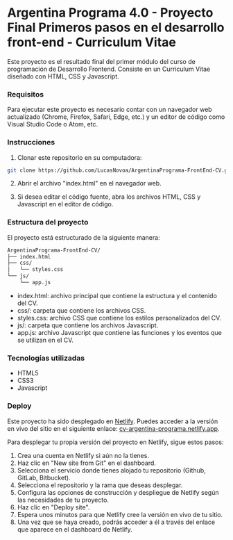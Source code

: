 # Argentina Programa 4.0 - Proyecto Final Primeros pasos en el desarrollo front-end - Curriculum Vitae

Este proyecto es el resultado final del primer módulo del curso de programación de Desarrollo Frontend. Consiste en un Curriculum Vitae diseñado con HTML, CSS y Javascript.

### Requisitos

Para ejecutar este proyecto es necesario contar con un navegador web actualizado (Chrome, Firefox, Safari, Edge, etc.) y un editor de código como Visual Studio Code o Atom, etc.

### Instrucciones

1. Clonar este repositorio en su computadora:

```bash
git clone https://github.com/LucasNovoa/ArgentinaPrograma-FrontEnd-CV.git
```

2. Abrir el archivo "index.html" en el navegador web.

3. Si desea editar el código fuente, abra los archivos HTML, CSS y Javascript en el editor de código.

### Estructura del proyecto

El proyecto está estructurado de la siguiente manera:

```bash
ArgentinaPrograma-FrontEnd-CV/
├── index.html
├── css/
│   └── styles.css
└── js/
    └── app.js
```

- index.html: archivo principal que contiene la estructura y el contenido del CV.
- css/: carpeta que contiene los archivos CSS.
- styles.css: archivo CSS que contiene los estilos personalizados del CV.
- js/: carpeta que contiene los archivos Javascript.
- app.js: archivo Javascript que contiene las funciones y los eventos que se utilizan en el CV.

### Tecnologías utilizadas
- HTML5
- CSS3
- Javascript

### Deploy

Este proyecto ha sido desplegado en [Netlify](https://www.netlify.com/). Puedes acceder a la versión en vivo del sitio en el siguiente enlace: [cv-argentina-programa.netlify.app](https://cv-argentina-programa.netlify.app/).

Para desplegar tu propia versión del proyecto en Netlify, sigue estos pasos:

1. Crea una cuenta en Netlify si aún no la tienes.
2. Haz clic en "New site from Git" en el dashboard.
3. Selecciona el servicio donde tienes alojado tu repositorio (Github, GitLab, Bitbucket).
4. Selecciona el repositorio y la rama que deseas desplegar.
5. Configura las opciones de construcción y despliegue de Netlify según las necesidades de tu proyecto.
6. Haz clic en "Deploy site".
7. Espera unos minutos para que Netlify cree la versión en vivo de tu sitio.
8. Una vez que se haya creado, podrás acceder a él a través del enlace que aparece en el dashboard de Netlify.
